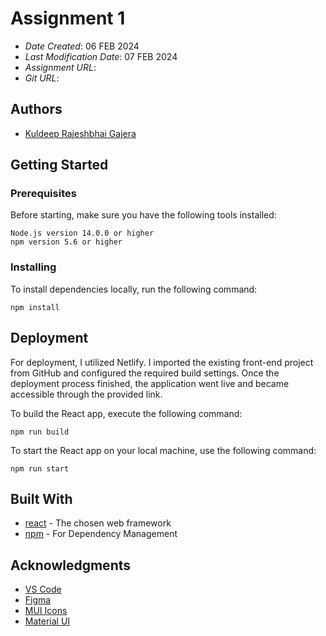 # Assignment 1

- _Date Created_: 06 FEB 2024
- _Last Modification Date_: 07 FEB 2024
- _Assignment URL_:
- _Git URL_:

## Authors

- [Kuldeep Rajeshbhai Gajera](kl210309@dal.ca)

## Getting Started

### Prerequisites

Before starting, make sure you have the following tools installed:

```
Node.js version 14.0.0 or higher
npm version 5.6 or higher
```

### Installing

To install dependencies locally, run the following command:

```
npm install
```

## Deployment

For deployment, I utilized Netlify. I imported the existing front-end project from GitHub and configured the required build settings. Once the deployment process finished, the application went live and became accessible through the provided link.

To build the React app, execute the following command:

```
npm run build
```

To start the React app on your local machine, use the following command:

```
npm run start
```

## Built With

- [react](https://legacy.reactjs.org/docs/getting-started.html/) - The chosen web framework
- [npm](https://docs.npmjs.com//) - For Dependency Management

## Acknowledgments

- [VS Code](https://code.visualstudio.com/)
- [Figma](https://www.figma.com/)
- [MUI Icons](https://mui.com/material-ui/material-icons/)
- [Material UI](https://mui.com/material-ui/)
